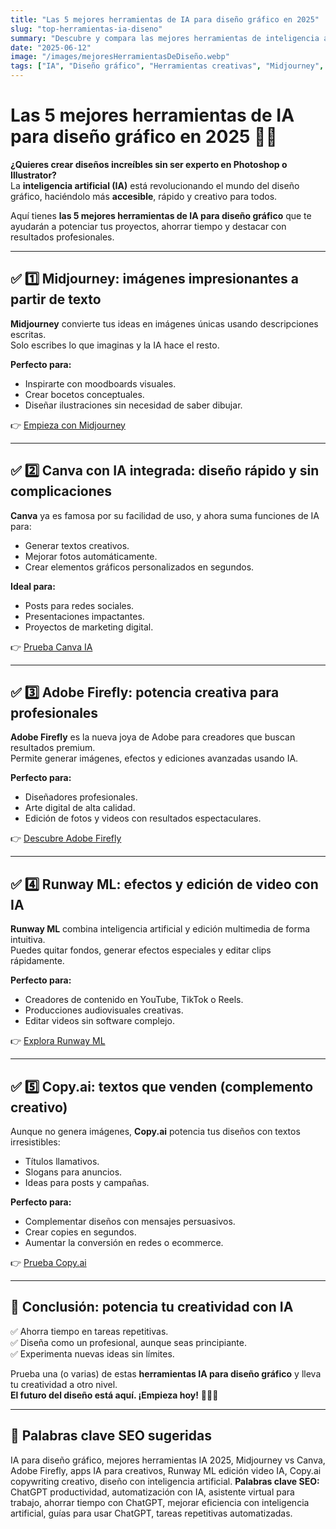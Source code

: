 ```yaml
---
title: "Las 5 mejores herramientas de IA para diseño gráfico en 2025"
slug: "top-herramientas-ia-diseno"
summary: "Descubre y compara las mejores herramientas de inteligencia artificial para diseñar imágenes, editar videos y crear contenido visual de forma fácil, rápida y profesional."
date: "2025-06-12"
image: "/images/mejoresHerramientasDeDiseño.webp"
tags: ["IA", "Diseño gráfico", "Herramientas creativas", "Midjourney", "Canva", "Adobe Firefly", "Runway ML", "Copywriting IA", "Productividad creativa", "Marketing digital"]
---
```


# Las 5 mejores herramientas de IA para diseño gráfico en 2025 🎨✨

**¿Quieres crear diseños increíbles sin ser experto en Photoshop o Illustrator?**  
La **inteligencia artificial (IA)** está revolucionando el mundo del diseño gráfico, haciéndolo más **accesible**, rápido y creativo para todos.

Aquí tienes **las 5 mejores herramientas de IA para diseño gráfico** que te ayudarán a potenciar tus proyectos, ahorrar tiempo y destacar con resultados profesionales.

---

## ✅ 1️⃣ Midjourney: imágenes impresionantes a partir de texto

**Midjourney** convierte tus ideas en imágenes únicas usando descripciones escritas.  
Solo escribes lo que imaginas y la IA hace el resto.

**Perfecto para:**  
- Inspirarte con moodboards visuales.  
- Crear bocetos conceptuales.  
- Diseñar ilustraciones sin necesidad de saber dibujar.

👉 [Empieza con Midjourney](https://www.midjourney.com/)

---

## ✅ 2️⃣ Canva con IA integrada: diseño rápido y sin complicaciones

**Canva** ya es famosa por su facilidad de uso, y ahora suma funciones de IA para:  
- Generar textos creativos.  
- Mejorar fotos automáticamente.  
- Crear elementos gráficos personalizados en segundos.

**Ideal para:**  
- Posts para redes sociales.  
- Presentaciones impactantes.  
- Proyectos de marketing digital.

👉 [Prueba Canva IA](https://www.canva.com/)

---

## ✅ 3️⃣ Adobe Firefly: potencia creativa para profesionales

**Adobe Firefly** es la nueva joya de Adobe para creadores que buscan resultados premium.  
Permite generar imágenes, efectos y ediciones avanzadas usando IA.

**Perfecto para:**  
- Diseñadores profesionales.  
- Arte digital de alta calidad.  
- Edición de fotos y videos con resultados espectaculares.

👉 [Descubre Adobe Firefly](https://www.adobe.com/sensei.html)

---

## ✅ 4️⃣ Runway ML: efectos y edición de video con IA

**Runway ML** combina inteligencia artificial y edición multimedia de forma intuitiva.  
Puedes quitar fondos, generar efectos especiales y editar clips rápidamente.

**Perfecto para:**  
- Creadores de contenido en YouTube, TikTok o Reels.  
- Producciones audiovisuales creativas.  
- Editar videos sin software complejo.

👉 [Explora Runway ML](https://runwayml.com/)

---

## ✅ 5️⃣ Copy.ai: textos que venden (complemento creativo)

Aunque no genera imágenes, **Copy.ai** potencia tus diseños con textos irresistibles:  
- Títulos llamativos.  
- Slogans para anuncios.  
- Ideas para posts y campañas.

**Perfecto para:**  
- Complementar diseños con mensajes persuasivos.  
- Crear copies en segundos.  
- Aumentar la conversión en redes o ecommerce.

👉 [Prueba Copy.ai](https://www.copy.ai/)

---

## 🚀 Conclusión: potencia tu creatividad con IA

✅ Ahorra tiempo en tareas repetitivas.  
✅ Diseña como un profesional, aunque seas principiante.  
✅ Experimenta nuevas ideas sin límites.

Prueba una (o varias) de estas **herramientas IA para diseño gráfico** y lleva tu creatividad a otro nivel.  
**El futuro del diseño está aquí. ¡Empieza hoy!** 🎨🤖✨

---

## 📌 Palabras clave SEO sugeridas

IA para diseño gráfico, mejores herramientas IA 2025, Midjourney vs Canva, Adobe Firefly, apps IA para creativos, Runway ML edición video IA, Copy.ai copywriting creativo, diseño con inteligencia artificial.
**Palabras clave SEO:** ChatGPT productividad, automatización con IA, asistente virtual para trabajo, ahorrar tiempo con ChatGPT, mejorar eficiencia con inteligencia artificial, guías para usar ChatGPT, tareas repetitivas automatizadas.
